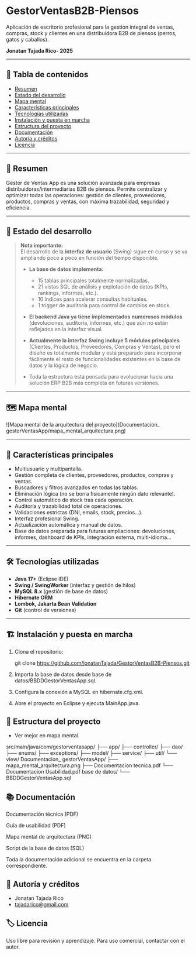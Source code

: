 # GestorVentasB2B-Piensos

Aplicación de escritorio profesional para la gestión integral de ventas, compras, stock y clientes en una distribuidora B2B de piensos (perros, gatos y caballos).

**Jonatan Tajada Rico- 2025**

---

## 📑 Tabla de contenidos
- [Resumen](#resumen)
- [Estado del desarrollo](#estado-del-desarrollo)
- [Mapa mental](#mapa-mental)
- [Características principales](#características-principales)
- [Tecnologías utilizadas](#tecnologías-utilizadas)
- [Instalación y puesta en marcha](#instalación-y-puesta-en-marcha)
- [Estructura del proyecto](#estructura-del-proyecto)
- [Documentación](#documentación)
- [Autoría y créditos](#autoría-y-créditos)
- [Licencia](#licencia)

---

## 📝 Resumen

Gestor de Ventas App es una solución avanzada para empresas distribuidoras/intermediarias B2B de piensos. Permite centralizar y optimizar todas las operaciones: gestión de clientes, proveedores, productos, compras y ventas, con máxima trazabilidad, seguridad y eficiencia.

---

## 🧠 Estado del desarrollo

> **Nota importante:**  
> El desarrollo de la **interfaz de usuario** (Swing) sigue en curso y se va ampliando poco a poco en función del tiempo disponible.
>
> - **La base de datos implementa:**
>   - 15 tablas principales totalmente normalizadas.
>   - 21 vistas SQL de análisis y explotación de datos (KPIs, rankings, informes, etc.).
>   - 10 índices para acelerar consultas habituales.
>   - 1 trigger de auditoría para control de cambios en stock.
>
> - **El backend Java ya tiene implementados numerosos módulos** (devoluciones, auditoría, informes, etc.) que aún no están reflejados en la interfaz visual.
>
> - **Actualmente la interfaz Swing incluye 5 módulos principales** (Clientes, Productos, Proveedores, Compras y Ventas), pero el diseño es totalmente modular y está preparado para incorporar fácilmente el resto de funcionalidades existentes en la base de datos y la lógica de negocio.
>
> - Toda la estructura está pensada para evolucionar hacia una solución ERP B2B más completa en futuras versiones.

---

## 🗺️ Mapa mental

![Mapa mental de la arquitectura del proyecto](Documentacion_ gestorVentasApp/mapa_mental_arquitectura.png)

---

## 🚀 Características principales

- Multiusuario y multipantalla.
- Gestión completa de clientes, proveedores, productos, compras y ventas.
- Buscadores y filtros avanzados en todas las tablas.
- Eliminación lógica (no se borra físicamente ningún dato relevante).
- Control automático de stock tras cada operación.
- Auditoría y trazabilidad total de operaciones.
- Validaciones estrictas (DNI, emails, stock, precios…).
- Interfaz profesional Swing.
- Actualización automática y manual de datos.
- Base de datos preparada para futuras ampliaciones: devoluciones, informes, dashboard de KPIs, integración externa, multi-idioma...

---

## 🛠️ Tecnologías utilizadas

- **Java 17+** (Eclipse IDE)
- **Swing / SwingWorker** (interfaz y gestión de hilos)
- **MySQL 8.x** (gestión de base de datos)
- **Hibernate ORM**
- **Lombok, Jakarta Bean Validation**
- **Git** (control de versiones)

---

## 🏗️ Instalación y puesta en marcha

1. Clona el repositorio:

   git clone https://github.com/jonatanTajada/GestorVentasB2B-Piensos.git

2. Importa la base de datos desde base de datos/BBDDGestorVentasApp.sql.

3. Configura la conexión a MySQL en hibernate.cfg.xml.

4. Abre el proyecto en Eclipse y ejecuta MainApp.java.


## 📁 Estructura del proyecto

 - Ver mejor en mapa mental.

src/main/java/com/gestorventasapp/
  ├── app/
  ├── controller/
  ├── dao/
  ├── enums/
  ├── exceptions/
  ├── model/
  ├── service/
  ├── util/
  └── view/
Documentacion_ gestorVentasApp/
  ├── mapa_mental_arquitectura.png
  ├── Documentacion tecnica.pdf
  └── Documentacion Usabilidad.pdf
base de datos/
  └── BBDDGestorVentasApp.sql


## 📚 Documentación

Documentación técnica (PDF)

Guía de usabilidad (PDF)

Mapa mental de arquitectura (PNG)

Script de la base de datos (SQL)

Toda la documentación adicional se encuentra en la carpeta correspondiente.


## 👤 Autoría y créditos

 - Jonatan Tajada Rico
 - tajadarico@gmail.com

## 🏷️ Licencia

Uso libre para revisión y aprendizaje.
Para uso comercial, contactar con el autor.

